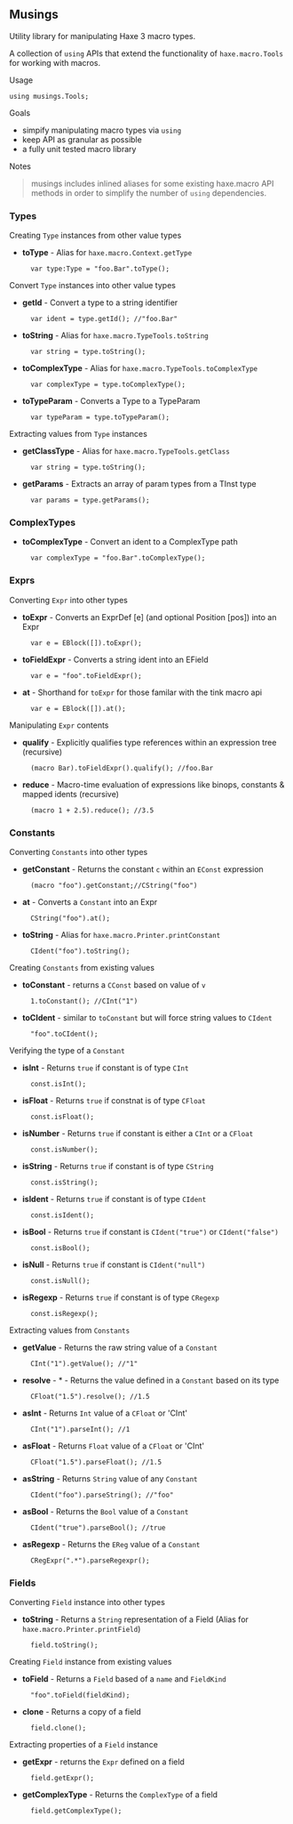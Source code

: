 ## Musings

Utility library for manipulating Haxe 3 macro types.

A collection of `using` APIs that extend the functionality of `haxe.macro.Tools` for working with macros. 

Usage

	using musings.Tools;


Goals

- simpify manipulating macro types via `using`
- keep API as granular as possible
- a fully unit tested macro library


Notes

> musings includes inlined aliases for some existing haxe.macro API methods in order to simplify the number of `using` dependencies.


### Types


Creating `Type` instances from other value types


- **toType** - Alias for `haxe.macro.Context.getType`

		var type:Type = "foo.Bar".toType();


Convert `Type` instances into other value types


- **getId** - Convert a type to a string identifier

		var ident = type.getId(); //"foo.Bar"

- **toString** - Alias for `haxe.macro.TypeTools.toString`

		var string = type.toString();

- **toComplexType** - Alias for `haxe.macro.TypeTools.toComplexType`

		var complexType = type.toComplexType();

- **toTypeParam** - Converts a Type to a TypeParam
		
		var typeParam = type.toTypeParam();



Extracting values from `Type` instances

- **getClassType** - Alias for `haxe.macro.TypeTools.getClass`		
		
		var string = type.toString();

- **getParams** - Extracts an array of param types from a TInst type		
		
		var params = type.getParams();




### ComplexTypes

- **toComplexType** - Convert an ident to a ComplexType path	

		var complexType = "foo.Bar".toComplexType();


### Exprs

Converting `Expr` into other types

- **toExpr** - Converts an ExprDef [e] (and optional Position [pos]) into an Expr
		
		var e = EBlock([]).toExpr();

- **toFieldExpr** - Converts a string ident into an EField

		var e = "foo".toFieldExpr();

- **at** - Shorthand for `toExpr` for those familar with the tink macro api

		var e = EBlock([]).at();

Manipulating `Expr` contents

- **qualify** - Explicitly qualifies type references within an expression tree (recursive)
		
		(macro Bar).toFieldExpr().qualify(); //foo.Bar

- **reduce** - Macro-time evaluation of expressions like binops, constants & mapped idents (recursive)
		
		(macro 1 + 2.5).reduce(); //3.5


### Constants

Converting `Constants` into other types

- **getConstant** - Returns the constant `c` within an `EConst` expression
		
		(macro "foo").getConstant;//CString("foo")

- **at** - Converts a `Constant` into an Expr
		
		CString("foo").at();

- **toString** - Alias for `haxe.macro.Printer.printConstant`
		
		CIdent("foo").toString();

Creating `Constants` from existing values

- **toConstant** - returns a `CConst` based on value of `v`
		
		1.toConstant(); //CInt("1")

- **toCIdent** - similar to `toConstant` but will force string values to `CIdent`
		
		"foo".toCIdent();


Verifying the type of a `Constant`

- **isInt** - Returns `true` if constant is of type `CInt`
		
		const.isInt();		

- **isFloat** - Returns `true` if constnat is of type `CFloat`
		
		const.isFloat();		

- **isNumber** - Returns `true` if constant is either a `CInt` or a `CFloat`
		
		const.isNumber();		

- **isString** - Returns `true` if constant is of type `CString`
		
		const.isString();		

- **isIdent** - Returns `true` if constant is of type `CIdent`
		
		const.isIdent();		

- **isBool** - Returns `true` if constant is `CIdent("true")` or `CIdent("false")`
		
		const.isBool();		

- **isNull** - Returns `true` if constant is `CIdent("null")`
		
		const.isNull();		

- **isRegexp** - Returns `true` if constant is of type `CRegexp`
		
		const.isRegexp();		


Extracting values from `Constants`

- **getValue** - Returns the raw string value of a `Constant`
		
		CInt("1").getValue(); //"1"		

- **resolve** - * - Returns the value defined in a `Constant` based on its type
		
		CFloat("1.5").resolve(); //1.5		

- **asInt** - Returns `Int` value of a `CFloat` or 'CInt'
		
		CInt("1").parseInt(); //1		

- **asFloat** - Returns `Float` value of a `CFloat` or 'CInt'
		
		CFloat("1.5").parseFloat(); //1.5		

- **asString** - Returns `String` value of any `Constant`
		
		CIdent("foo").parseString(); //"foo"		

- **asBool** -  Returns the `Bool` value of a `Constant`
		
		CIdent("true").parseBool(); //true		

- **asRegexp** - Returns the `EReg` value of a `Constant`
		
		CRegExpr(".*").parseRegexpr();		



### Fields

Converting `Field` instance into other types

- **toString** - Returns a `String` representation of a Field (Alias for `haxe.macro.Printer.printField`)
		
		field.toString();		


Creating `Field` instance from existing values

- **toField** - Returns a `Field` based of a `name` and `FieldKind`
		
		"foo".toField(fieldKind);		

- **clone** - Returns a copy of a field
		
		field.clone();		



Extracting properties of a `Field` instance


- **getExpr** - returns the `Expr` defined on a field
		
		field.getExpr();		

- **getComplexType** - Returns the `ComplexType` of a field
		
		field.getComplexType();		

